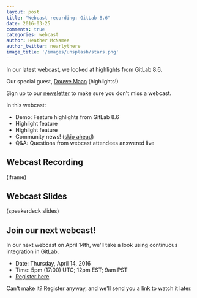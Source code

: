 ```yaml
---
layout: post
title: "Webcast recording: GitLab 8.6"
date: 2016-03-25
comments: true
categories: webcast
author: Heather McNamee
author_twitter: nearlythere
image_title: '/images/unsplash/stars.png'
---
```


In our latest webcast, we looked at highlights from GitLab 8.6.

Our special guest, [Douwe Maan](Douwe) (highlights!)

Sign up to our [newsletter](https://about.gitlab.com/contact/#newsletter)
to make sure you don't miss a webcast.

<!-- more -->

In this webcast:

- Demo: Feature highlights from GitLab 8.6
- Highlight feature
- Highlight feature
- Community news! ([skip ahead](https://youtu.be/MGH7TdZA9Rg?t=2643))
- Q&A: Questions from webcast attendees answered live

## Webcast Recording

(iframe)

## Webcast Slides

(speakerdeck slides)

## Join our next webcast!

In our next webcast on April 14th, we'll take a look using continuous
integration in GitLab.

- Date: Thursday, April 14, 2016
- Time: 5pm (17:00) UTC; 12pm EST; 9am PST
- [Register here][webcast]

Can't make it? Register anyway, and we'll send you a link to watch it later.

[webcast]: http://page.gitlab.com/apr-2016-gitlab-intro-ci-webcast.html
[Douwe]: https://twitter.com/DouweM
